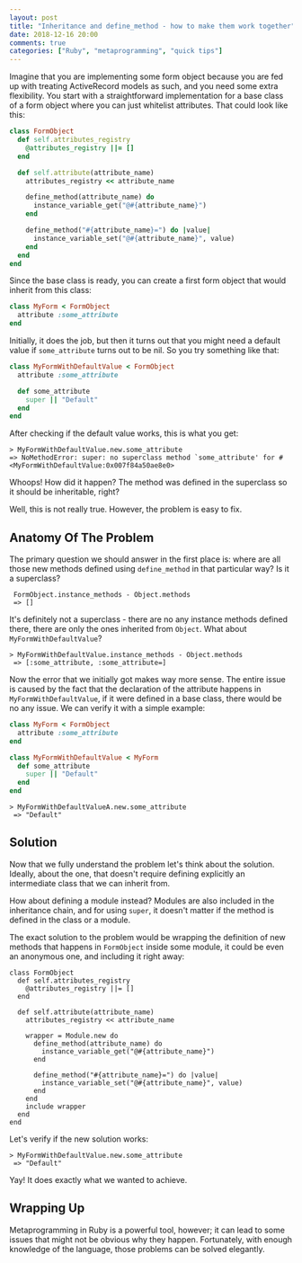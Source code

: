 ```yaml
---
layout: post
title: "Inheritance and define_method - how to make them work together"
date: 2018-12-16 20:00
comments: true
categories: ["Ruby", "metaprogramming", "quick tips"]
---
```


Imagine that you are implementing some form object because you are fed up with treating ActiveRecord models as such, and you need some extra flexibility. You start with a straightforward implementation for a base class of a form object where you can just whitelist attributes. That could look like this:

``` rb
class FormObject
  def self.attributes_registry
    @attributes_registry ||= []
  end

  def self.attribute(attribute_name)
    attributes_registry << attribute_name

    define_method(attribute_name) do
      instance_variable_get("@#{attribute_name}")
    end

    define_method("#{attribute_name}=") do |value|
      instance_variable_set("@#{attribute_name}", value)
    end
  end
end
```

Since the base class is ready, you can create a first form object that would inherit from this class:

``` rb
class MyForm < FormObject
  attribute :some_attribute
end
```

Initially, it does the job, but then it turns out that you might need a default value if `some_attribute` turns out to be nil. So you try something like that:

``` rb
class MyFormWithDefaultValue < FormObject
  attribute :some_attribute

  def some_attribute
    super || "Default"
  end
end
```

After checking if the default value works, this is what you get:

```
> MyFormWithDefaultValue.new.some_attribute
=> NoMethodError: super: no superclass method `some_attribute' for #<MyFormWithDefaultValue:0x007f84a50ae8e0>
```

Whoops! How did it happen? The method was defined in the superclass so it should be inheritable, right?

Well, this is not really true. However, the problem is easy to fix.

## Anatomy Of The Problem

The primary question we should answer in the first place is: where are all those new methods defined using `define_method` in that particular way? Is it a superclass?

```
 FormObject.instance_methods - Object.methods
 => []
```

It's definitely not a superclass - there are no any instance methods defined there, there are only the ones inherited from `Object`. What about `MyFormWithDefaultValue`?

```
> MyFormWithDefaultValue.instance_methods - Object.methods
 => [:some_attribute, :some_attribute=]
```

Now the error that we initially got makes way more sense. The entire issue is caused by the fact that the declaration of the attribute happens in `MyFormWithDefaultValue`, if it were defined in a base class, there would be no any issue. We can verify it with a simple example:

``` rb
class MyForm < FormObject
  attribute :some_attribute
end

class MyFormWithDefaultValue < MyForm
  def some_attribute
    super || "Default"
  end
end
```

```
> MyFormWithDefaultValueA.new.some_attribute
 => "Default"
```


## Solution

Now that we fully understand the problem let's think about the solution. Ideally, about the one, that doesn't require defining explicitly an intermediate class that we can inherit from.

How about defining a module instead? Modules are also included in the inheritance chain, and for using `super`, it doesn't matter if the method is defined in the class or a module.

The exact solution to the problem would be wrapping the definition of new methods that happens in `FormObject` inside some module, it could be even an anonymous one, and including it right away:

```
class FormObject
  def self.attributes_registry
    @attributes_registry ||= []
  end

  def self.attribute(attribute_name)
    attributes_registry << attribute_name

    wrapper = Module.new do
      define_method(attribute_name) do
        instance_variable_get("@#{attribute_name}")
      end

      define_method("#{attribute_name}=") do |value|
        instance_variable_set("@#{attribute_name}", value)
      end
    end
    include wrapper
  end
end
```


Let's verify if the new solution works:

```
> MyFormWithDefaultValue.new.some_attribute
 => "Default"

```

Yay! It does exactly what we wanted to achieve.

## Wrapping Up

Metaprogramming in Ruby is a powerful tool, however; it can lead to some issues that might not be obvious why they happen. Fortunately, with enough knowledge of the language, those problems can be solved elegantly.
